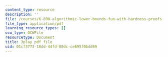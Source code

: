 ```yaml
---
content_type: resource
description: ''
file: /courses/6-890-algorithmic-lower-bounds-fun-with-hardness-proofs-fall-2014/01cf377318dd44fd80dcce695f0bdd69_iDNpHHO_O6w.pdf
file_type: application/pdf
learning_resource_types: []
ocw_type: OCWFile
resourcetype: Document
title: 3play pdf file
uid: 01cf3773-18dd-44fd-80dc-ce695f0bdd69
---
```

